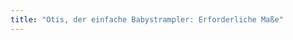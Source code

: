 ```yaml
---
title: "Otis, der einfache Babystrampler: Erforderliche Maße"
---
```


<DesignMeasurements design='otis' />
